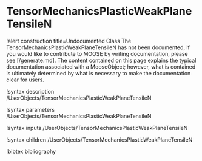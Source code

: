 <!-- MOOSE Documentation Stub: Remove this when content is added. -->

# TensorMechanicsPlasticWeakPlaneTensileN

!alert construction title=Undocumented Class
The TensorMechanicsPlasticWeakPlaneTensileN has not been documented, if you would like to contribute to MOOSE by
writing documentation, please see [/generate.md]. The content contained on this page explains
the typical documentation associated with a MooseObject; however, what is contained is ultimately
determined by what is necessary to make the documentation clear for users.

!syntax description /UserObjects/TensorMechanicsPlasticWeakPlaneTensileN

!syntax parameters /UserObjects/TensorMechanicsPlasticWeakPlaneTensileN

!syntax inputs /UserObjects/TensorMechanicsPlasticWeakPlaneTensileN

!syntax children /UserObjects/TensorMechanicsPlasticWeakPlaneTensileN

!bibtex bibliography
